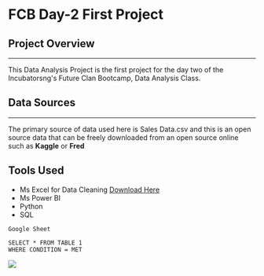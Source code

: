 # FCB Day-2 First Project
## Project Overview
---
This Data Analysis Project is the first project for the day two of the Incubatorsng's Future Clan Bootcamp, Data Analysis Class. 

## Data Sources
---
The primary source of data used here is Sales Data.csv and this is an open source data that can be freely downloaded from an open source online such as **Kaggle** or **Fred**

## Tools Used
- Ms Excel for Data Cleaning [Download Here](https://microsoft.com)
- Ms Power BI
- Python
- SQL


```
Google Sheet

SELECT * FROM TABLE 1
WHERE CONDITION = MET

```

![](IMG_20240528_094945_526.jpg)
